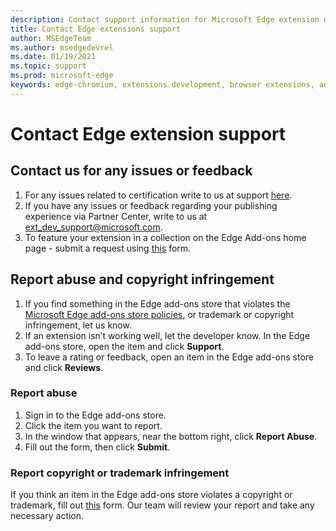 ```yaml
---
description: Contact support information for Microsoft Edge extension development.
title: Contact Edge extensions support
author: MSEdgeTeam
ms.author: msedgedevrel
ms.date: 01/19/2021
ms.topic: support
ms.prod: microsoft-edge
keywords: edge-chromium, extensions development, browser extensions, add-ons, partner center, developer, support
---
```


# Contact Edge extension support

## Contact us for any issues or feedback

1. For any issues related to certification write to us at support [here][ExtensionsSupportForm].
1. If you have any issues or feedback regarding your publishing experience via Partner Center, write to us at [ext_dev_support@microsoft.com](mailto:ext_dev_support@microsoft.com).
1. To feature your extension in a collection on the Edge Add-ons home page - submit a request using [this][CollectionsForm] form. 


## Report abuse and copyright infringement
1. If you find something in the Edge add-ons store that violates the [Microsoft Edge add-ons store policies][EdgeAddonsPolicies], or trademark or copyright infringement, let us know.
1. If an extension isn’t working well, let the developer know. In the Edge add-ons store, open the item and click **Support**.
1. To leave a rating or feedback, open an item in the Edge add-ons store and click **Reviews**.

### Report abuse
1. Sign in to the Edge add-ons store.
1. Click the item you want to report.
1. In the window that appears, near the bottom right, click **Report Abuse**.
1. Fill out the form, then click **Submit**.

### Report copyright or trademark infringement
If you think an item in the Edge add-ons store violates a copyright or trademark, fill out [this][EdgeInfringmentReport] form. Our team will review your report and take any necessary action.

<!-- links -->  


[ExtensionsSupportForm]: https://support.microsoft.com/supportrequestform/e7a381be-9c9a-fafb-ed76-262bc93fd9e4 "Extensions New Support Request | Microsoft Support"  

[CollectionsForm]: https://forms.office.com/Pages/ResponsePage.aspx?id=v4j5cvGGr0GRqy180BHbRw01UwyBfAxNna_1ZkP3X2VUN0lBSU1YMEU3VFY0VURRODEwSjgwU00yRy4u "Submit a request to feature in Collections"

[EdgeInfringmentReport]: https://www.microsoft.com/info/Marketplace.html "Report copyright or trademark Infringement"

[EdgeAddonsPolicies]: ../store-policies/ada-addendum.md "App Developer Agreement Addendum for Microsoft Edge program users"